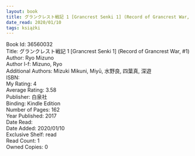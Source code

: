 ```yaml
---
layout: book
title: グランクレスト戦記 1 [Grancrest Senki 1] (Record of Grancrest War,  no. 1)
date_read: 2020/01/10
tags: książki
---
```


Book Id: 36560032<br />
Title: グランクレスト戦記 1 [Grancrest Senki 1] (Record of Grancrest War, #1)<br />
Author: Ryo Mizuno<br />
Author l-f: Mizuno, Ryo<br />
Additional Authors: Mizuki Mikuni, Miyū, 水野良, 四葉真, 深遊<br />
ISBN: <br />
My Rating: 4<br />
Average Rating: 3.58<br />
Publisher: 白泉社<br />
Binding: Kindle Edition<br />
Number of Pages: 162<br />
Year Published: 2017<br />
Date Read: <br />
Date Added: 2020/01/10<br />
Exclusive Shelf: read<br />
Read Count: 1<br />
Owned Copies: 0<br />


